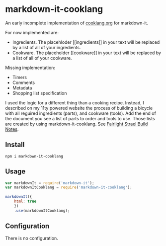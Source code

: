 # markdown-it-cooklang

An early incomplete implementation of [cooklang.org](https://cooklang.org) for markdown-it.

For now implemented are:

- Ingredients. The placehloder \[\[ingredients\]\] in your text will be replaced by a list of all of your ingredients.
- Cookware. The placeholder \[\[cookware\]\] in your text will be replaced by a list of all of your cookware.

Missing implementation:

- Timers
- Comments
- Metadata
- Shopping list specification

I used the logic for a different thing than a cooking recipe. Instead, I described on my 11ty powered website the process of building a bicycle with all reguired ingredients (parts), and cookware (tools). Add the end of the document you see a list of parts to order and tools to use. Those lists are created by using markdown-it-cooklang. See [Fairlight Strael Build Notes](https://ulf.codes/2022-02-27-fairlight-strael-build-notes/).


## Install

```shell
npm i markdown-it-cooklang
```

## Usage

```js
var markdownIt = require('markdown-it');
var markdownItCooklang = require('markdown-it-cooklang');
 
markdownIt({
    html: true
    })
    .use(markdownItCooklang);
```

## Configuration

There is no configuration.

